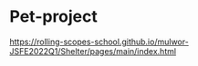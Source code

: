 # Pet-project

https://rolling-scopes-school.github.io/mulwor-JSFE2022Q1/Shelter/pages/main/index.html

